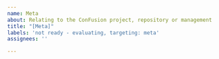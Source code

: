 ```yaml
---
name: Meta
about: Relating to the ConFusion project, repository or management
title: "[Meta]"
labels: 'not ready - evaluating, targeting: meta'
assignees: ''

---
```



